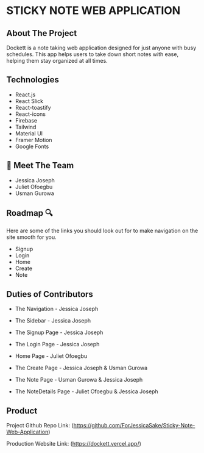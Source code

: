 # STICKY NOTE WEB APPLICATION

## About The Project 

Dockett is a note taking web application designed for just anyone with busy schedules. This app helps users to take down short notes with ease, helping them stay organized at all times. 

## Technologies 
- React.js
- React Slick
- React-toastify
- React-icons
- Firebase
- Tailwind
- Material UI
- Framer Motion
- Google Fonts

## 👋  Meet The Team

- Jessica Joseph
- Juliet Ofoegbu
- Usman Gurowa

## Roadmap 🔍
Here are some of the links you should look out for to make navigation on the site smooth for you. 

- Signup
- Login 
- Home
- Create
- Note

## Duties of Contributors 

- The Navigation - Jessica Joseph

- The Sidebar - Jessica Joseph

- The Signup Page - Jessica Joseph

- The Login Page - Jessica Joseph

- Home Page - Juliet Ofoegbu

- The Create Page - Jessica Joseph & Usman Gurowa

- The Note Page - Usman Gurowa & Jessica Joseph

- The NoteDetails Page - Juliet Ofoegbu & Jessica Joseph

<!-- THE PRODUCT LINK -->

## Product 

Project Github Repo Link: (https://github.com/ForJessicaSake/Sticky-Note-Web-Application)

Production Website Link: (https://dockett.vercel.app/)